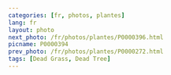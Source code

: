 ```yaml
---
categories: [fr, photos, plantes]
lang: fr
layout: photo
next_photo: /fr/photos/plantes/P0000396.html
picname: P0000394
prev_photo: /fr/photos/plantes/P0000272.html
tags: [Dead Grass, Dead Tree]
---
```

